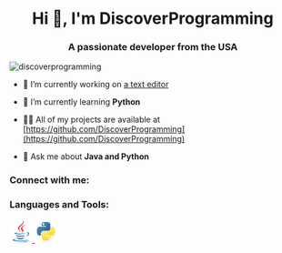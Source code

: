 <h1 align="center">Hi 👋, I'm DiscoverProgramming</h1>
<h3 align="center">A passionate developer from the USA</h3>

<p align="left"> <img src="https://komarev.com/ghpvc/?username=discoverprogramming&label=Profile%20views&color=0e75b6&style=flat" alt="discoverprogramming" /> </p>

- 🔭 I’m currently working on [a text editor](https://github.com/DiscoverProgramming/text-editor)

- 🌱 I’m currently learning **Python**

- 👨‍💻 All of my projects are available at [https://github.com/DiscoverProgramming](https://github.com/DiscoverProgramming)

- 💬 Ask me about **Java and Python**

<h3 align="left">Connect with me:</h3>
<p align="left">
</p>

<h3 align="left">Languages and Tools:</h3>
<p align="left"> <a href="https://www.java.com" target="_blank" rel="noreferrer"> <img src="https://raw.githubusercontent.com/devicons/devicon/master/icons/java/java-original.svg" alt="java" width="40" height="40"/> </a> <a href="https://www.python.org" target="_blank" rel="noreferrer"> <img src="https://raw.githubusercontent.com/devicons/devicon/master/icons/python/python-original.svg" alt="python" width="40" height="40"/> </a> </p>


<!---
DiscoverProgramming/DiscoverProgramming is a ✨ special ✨ repository because its `README.md` (this file) appears on your GitHub profile.
You can click the Preview link to take a look at your changes.
--->
